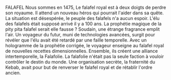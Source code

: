 FALAFEL
Nous sommes en 1475,
Le falafel royal est à deux doigts de perdre son royaume.
Il attend un nouveau héros qui pourrait l'aider dans sa quête.
La situation est désespérée, le peuple des falafels n'a aucun espoir.
L'élu des falafels était supposé arrivé il y a 100 ans.
La prophétie magique de la pity pita falafel serait elle fausse ? 
Soudain, une étrange fragrance emplit l'air. Un voyageur du futur, muni de technologies avancées, surgit pour révéler que l'élu avait été retardé par une faille temporelle. Avec un hologramme de la prophétie corrigée, le voyageur enseigne au falafel royal de nouvelles recettes dimensionnelles. Ensemble, ils créent une alliance intertemporelle, la Falafolie.
La falafolie n'était pas la seule faction à vouloir contrôler le destin du monde. Une organisation secrète, la fraternité du Kebab, avait pour but de renverser le falafel royal et de rétablir l'ordre ancien.
